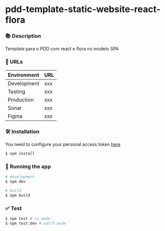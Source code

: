 # pdd-template-static-website-react-flora

### 📚 Description

Template para o PDD com react e flora no modelo SPA

### 🔗 URLs

| Environment | URL |
| ----------- | --- |
| Development | xxx |
| Testing     | xxx |
| Production  | xxx |
| Sonar       | xxx |
| Figma       | xxx |

### 🛠️ Installation

You need to configure your personal access token [here](https://github.com/grupoboticario/flora/wiki/NPM-Registry)

```bash
$ npm install
```

### 🏃 Running the app

```bash
# development
$ npm dev

# build
$ npm build

```

### ✅ Test

```bash
$ npm test # ci mode
$ npm test:dev # watch mode

```
